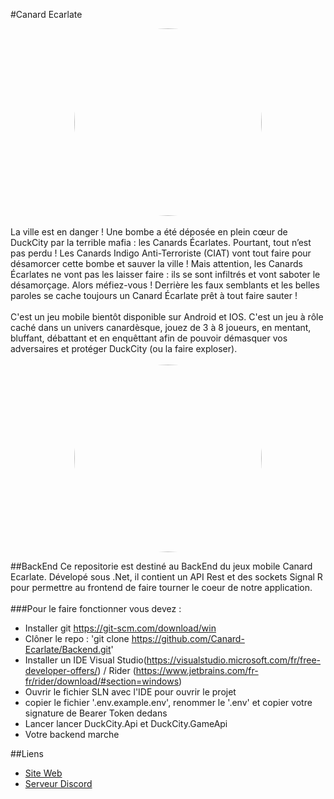 #Canard Ecarlate
<center><img src="https://canardecarlate.fr/images/Canard-col-vert.png" style="border-radius: 50%; width: 300px"></center>
<br>
La ville est en danger ! 
Une bombe a été déposée en plein cœur de DuckCity par la terrible mafia : les Canards Écarlates. 
Pourtant, tout n’est pas perdu ! Les Canards Indigo Anti-Terroriste (CIAT) vont tout faire pour désamorcer cette bombe et sauver la ville !
Mais attention, les Canards Écarlates ne vont pas les laisser faire : ils se sont infiltrés et vont saboter le désamorçage.
Alors méfiez-vous ! Derrière les faux semblants et les belles paroles se cache toujours un Canard Écarlate prêt à tout faire sauter !
<br><br>
C'est un jeu mobile bientôt disponible sur Android et IOS. C'est un jeu à rôle caché dans un univers canardèsque, jouez de 3 à 8 joueurs, en mentant, bluffant, débattant et en enquêttant afin de pouvoir démasquer vos adversaires et protéger DuckCity (ou la faire exploser).
<br><br>
<center><img src="https://canardecarlate.fr/images/Canard-blanc.png" style="border-radius: 50%; width: 300px;"></center>

##BackEnd
Ce repositorie est destiné au BackEnd du jeux mobile Canard Ecarlate. Dévelopé sous .Net, il contient un API Rest et des sockets Signal R pour permettre au frontend de faire tourner le coeur de notre application.
<br><br>
###Pour le faire fonctionner vous devez :
  - Installer git https://git-scm.com/download/win
  - Clôner le repo : 'git clone https://github.com/Canard-Ecarlate/Backend.git'
  - Installer un IDE Visual Studio(https://visualstudio.microsoft.com/fr/free-developer-offers/) / Rider (https://www.jetbrains.com/fr-fr/rider/download/#section=windows)
  - Ouvrir le fichier SLN avec l'IDE pour ouvrir le projet
  - copier le fichier '.env.example.env', renommer le '.env' et copier votre signature de Bearer Token dedans
  - Lancer lancer DuckCity.Api et DuckCity.GameApi
  - Votre backend marche


##Liens
  - [Site Web](https://canardecarlate.fr/)
  - [Serveur Discord](https://discord.gg/zxDmZPH6Nv)

